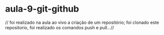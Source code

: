 ﻿# aula-9-git-github
// foi realizado na aula ao vivo a criação de um repositório;
foi clonado este repositorio, foi realizado os comandos push e pull...//
